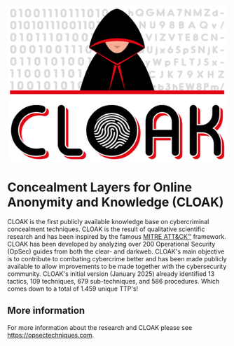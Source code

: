 ![Alt text](https://github.com/Mickinthemiddle/CLOAK/blob/main/CLOAK.png)
# Concealment Layers for Online Anonymity and Knowledge (CLOAK)
CLOAK is the first publicly available knowledge base on cybercriminal concealment techniques. CLOAK is the result of qualitative scientific research and has been inspired by the famous [MITRE ATT&CK™](https://attack.mitre.org) framework. CLOAK has been developed by analyzing over 200 Operational Security (OpSec) guides from both the clear- and darkweb. CLOAK's main objective is to contribute to combating cybercrime better and has been made publicly available to allow improvements to be made together with the cybersecurity community. CLOAK's initial version (January 2025) already identified 13 tactics, 109 techniques, 679 sub-techniques, and 586 procedures. Which comes down to a total of 1.459 unique TTP's! 

## More information
For more information about the research and CLOAK please see https://opsectechniques.com.  
